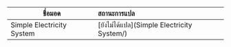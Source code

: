 &nbsp;ชื่อมอด                            | สถานะการแปล                                                    
--------------------------------- | :------------------------------------------------------------- 
 Simple Electricity System | [ยังไม่ได้แปล](Simple Electricity System/)